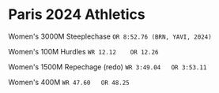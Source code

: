# Paris 2024 Athletics

Women's 3000M Steeplechase  `OR 8:52.76 (BRN, YAVI, 2024)`

Women's 100M Hurdles   `WR 12.12    OR 12.26`

Women's 1500M Repechage (redo)  `WR 3:49.04   OR 3:53.11`

Women's 400M   `WR 47.60   OR 48.25`
